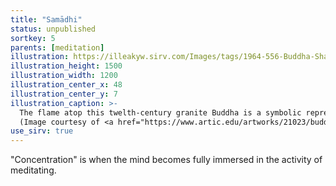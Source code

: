 ```yaml
---
title: "Samādhi"
status: unpublished
sortkey: 5
parents: [meditation]
illustration: https://illeakyw.sirv.com/Images/tags/1964-556-Buddha-Shakyamuni.jpg
illustration_height: 1500
illustration_width: 1200
illustration_center_x: 48
illustration_center_y: 7
illustration_caption: >-
  The flame atop this twelth-century granite Buddha is a symbolic representation of his attainment of Jhāna.
  (Image courtesy of <a href="https://www.artic.edu/artworks/21023/buddha-shakyamuni-seated-in-meditation-dhyanamudra">the Art Institute of Chicago</a>)
use_sirv: true
---
```


"Concentration" is when the mind becomes fully immersed in the activity of meditating.

